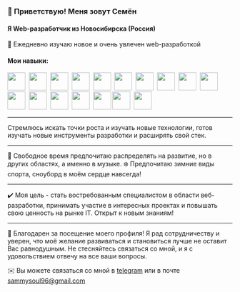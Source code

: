 ### 👋 Приветствую! Меня зовут Семён
#### Я Web-разработчик из Новосибирска (Россия)

🌱 Ежедневно изучаю новое и очень увлечен web-разработкой


#### Мои навыки:

 <div>
  <img src="https://cdn.jsdelivr.net/gh/devicons/devicon/icons/git/git-original.svg" width="40" height="40"/>&nbsp;
  <img src="https://cdn.jsdelivr.net/gh/devicons/devicon/icons/css3/css3-original.svg" width="40" height="40"/>&nbsp;
  <img src="https://cdn.jsdelivr.net/gh/devicons/devicon/icons/visualstudio/visualstudio-plain.svg" width="40" height="40"/>&nbsp;   
  <img src="https://cdn.jsdelivr.net/gh/devicons/devicon/icons/linux/linux-original.svg" width="40" height="40"/>&nbsp;   
  <img src="https://cdn.jsdelivr.net/gh/devicons/devicon/icons/javascript/javascript-original.svg" width="40" height="40"/>&nbsp;  
  <img src="https://cdn.jsdelivr.net/gh/devicons/devicon/icons/react/react-original-wordmark.svg" width="40" height="40"/>&nbsp;   
  <img src="https://cdn.jsdelivr.net/gh/devicons/devicon/icons/html5/html5-original.svg" width="40" height="40"/>&nbsp;   
  <img src="https://cdn.jsdelivr.net/gh/devicons/devicon/icons/typescript/typescript-original.svg" width="40" height="40"/>&nbsp;  
  <img src="https://cdn.jsdelivr.net/gh/devicons/devicon/icons/redux/redux-original.svg" width="40" height="40"/>&nbsp;     
  <img src="https://cdn.jsdelivr.net/gh/devicons/devicon/icons/sass/sass-original.svg" width="40" height="40"/>&nbsp;    
  <img src="https://cdn.jsdelivr.net/gh/devicons/devicon/icons/webpack/webpack-original.svg" width="40" height="40"/>&nbsp;  
  <img src="https://cdn.jsdelivr.net/gh/devicons/devicon/icons/mongodb/mongodb-plain-wordmark.svg" width="40" height="40"/>&nbsp;  
  <img src="https://cdn.jsdelivr.net/gh/devicons/devicon/icons/firebase/firebase-plain-wordmark.svg" width="40" height="40"/>&nbsp;  
  <img src="https://cdn.jsdelivr.net/gh/devicons/devicon/icons/docker/docker-plain-wordmark.svg" width="40" height="40"/>&nbsp;  
  <img src="https://cdn.jsdelivr.net/gh/devicons/devicon/icons/gulp/gulp-plain.svg"  width="40" height="40"/>
  <img src="https://cdn.jsdelivr.net/gh/devicons/devicon/icons/nodejs/nodejs-original.svg" width="40" height="40"/>&nbsp;        
  <img src="https://www.cdnlogo.com/logos/n/80/next-js.svg" width="40" height="40">

</div>

---

Стремлюсь искать точки роста и изучать новые технологии, готов изучать новые инструменты разработки и расширять свой стек.

---

🎸 Свободное время предпочитаю распределять на развитие, но в других областях, а именно в музыке. 
❄️ Предпочитаю зимние виды спорта, сноуборд в моём сердце навсегда!

---

✔️ Моя цель - стать востребованным специалистом в области веб-разработки, принимать участие в интересных проектах и повышать свою ценность на рынке IT. Открыт к новым знаниям!  

---

💜 Благодарен за посещение моего профиля! Я рад сотрудничеству и уверен, что моё желание развиваться и становиться лучше не оставит Вас равнодушным. Не стесняйтесь связаться со мной, и я с удовольствием отвечу на все ваши вопросы.

✉️ Вы можете связаться со мной в [telegram](https://t.me/sjivoii) или в почте sammysoul96@gmail.com

<!---
SSUHOY/SSUHOY is a ✨ special ✨ repository because its `README.md` (this file) appears on your GitHub profile.
You can click the Preview link to take a look at your changes.
--->
